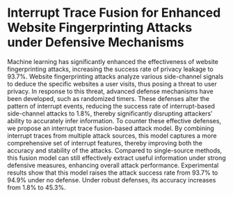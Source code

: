 # Interrupt Trace Fusion for Enhanced Website Fingerprinting Attacks under Defensive Mechanisms
Machine learning has significantly enhanced the effectiveness of website fingerprinting attacks, increasing the success rate of privacy leakage to 93.7%. Website fingerprinting attacks analyze various side-channel signals to deduce the specific websites a user visits, thus posing a threat to user privacy. In response to this threat, advanced defense mechanisms have been developed, such as randomized timers. These defenses alter the pattern of interrupt events, reducing the success rate of interrupt-based side-channel attacks to 1.8%, thereby significantly disrupting attackers’ ability to accurately infer information. To counter these effective defenses, we propose an interrupt trace fusion-based attack model. By combining interrupt traces from multiple attack sources, this model captures a more comprehensive set of interrupt features, thereby improving both the accuracy and stability of the attacks. Compared to single-source methods, this fusion model can still effectively extract useful information under strong defensive measures, enhancing overall attack performance. Experimental results show that this model raises the attack success rate from 93.7% to 94.9% under no defense. Under robust defenses, its accuracy increases from 1.8% to 45.3%.
